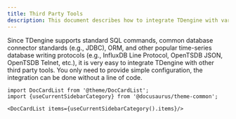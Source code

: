 ```yaml
---
title: Third Party Tools
description: This document describes how to integrate TDengine with various third-party tools.
---
```


Since TDengine supports standard SQL commands, common database connector standards (e.g., JDBC), ORM, and other popular time-series database writing protocols (e.g., InfluxDB Line Protocol, OpenTSDB JSON, OpenTSDB Telnet, etc.), it is very easy to integrate TDengine with other third party tools. You only need to provide simple configuration, the integration can be done without a line of code. 

```mdx-code-block
import DocCardList from '@theme/DocCardList';
import {useCurrentSidebarCategory} from '@docusaurus/theme-common';

<DocCardList items={useCurrentSidebarCategory().items}/>
```
